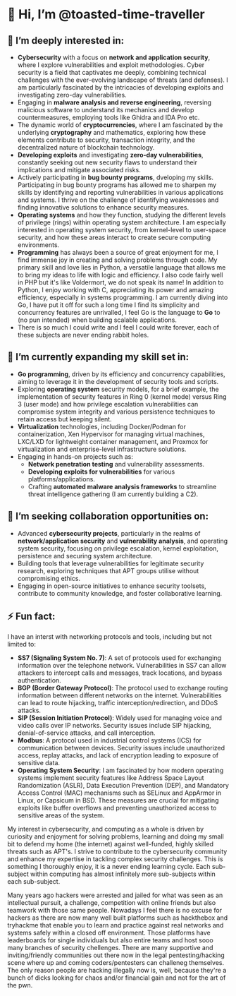 # 👋 Hi, I’m @toasted-time-traveller

## 👀 I’m deeply interested in:
- **Cybersecurity** with a focus on **network and application security**, where I explore vulnerabilities and exploit methodologies. Cyber security is a field that captivates me deeply, combining technical challenges with the ever-evolving landscape of threats (and defenses). I am particularly fascinated by the intricacies of developing exploits and investigating zero-day vulnerabilities.
- Engaging in **malware analysis and reverse engineering**, reversing malicious software to understand its mechanics and develop countermeasures, employing tools like Ghidra and IDA Pro etc.
- The dynamic world of **cryptocurrencies**, where I am fascinated by the underlying **cryptography** and mathematics, exploring how these elements contribute to security, transaction integrity, and the decentralized nature of blockchain technology.
- **Developing exploits** and investigating **zero-day vulnerabilities**, constantly seeking out new security flaws to understand their implications and mitigate associated risks.
- Actively participating in **bug bounty programs**, dveloping my skills. Participating in bug bounty programs has allowed me to sharpen my skills by identifying and reporting vulnerabilities in various applications and systems. I thrive on the challenge of identifying weaknesses and finding innovative solutions to enhance security measures.
- **Operating systems** and how they function, studying the different levels of privilege (rings) within operating system architecture. I am especially interested in operating system security, from kernel-level to user-space security, and how these areas interact to create secure computing environments.
- **Programming** has always been a source of great enjoyment for me, I find immense joy in creating and solving problems through code. My primary skill and love lies in Python, a versatile language that allows me to bring my ideas to life with logic and efficiency. I also code fairly well in PHP but it's like Voldermort, we do not speak its name! In addition to Python, I enjoy working with C, appreciating its power and amazing efficiency, especially in systems programming. I am currently diving into Go, I have put it off for such a long time I find its simplicity and concurrency features are unrivalled, I feel Go is the language to **Go** to (no pun intended) when building scalable applications.
- There is so much I could write and I feel I could write forever, each of these subjects are never ending rabbit holes.

## 🌱 I’m currently expanding my skill set in:
- **Go programming**, driven by its efficiency and concurrency capabilities, aiming to leverage it in the development of security tools and scripts.
- Exploring **operating system** security models, for a brief example, the implementation of security features in Ring 0 (kernel mode) versus Ring 3 (user mode) and how privilege escalation vulnerabilities can compromise system integrity and various persistence techniques to retain access but keeping silent.
- **Virtualization** technologies, including Docker/Podman for containerization, Xen Hypervisor for managing virtual machines, LXC/LXD for lightweight container management, and Proxmox for virtualization and enterprise-level infrastructure solutions.
- Engaging in hands-on projects such as:
  - **Network penetration testing** and vulnerability assessments.
  - **Developing exploits for vulnerabilities** for various platforms/applications.
  - Crafting **automated malware analysis frameworks** to streamline threat intelligence gathering (I am currently building a C2).

## 💞️ I’m seeking collaboration opportunities on:
- Advanced **cybersecurity projects**, particularly in the realms of **network/application security** and **vulnerability analysis**, and operating system security, focusing on privilege escalation, kernel exploitation, persistence and securing system architecture.
- Building tools that leverage vulnerabilities for legitimate security research, exploring techniques that APT groups utilise without compromising ethics.
- Engaging in open-source initiatives to enhance security toolsets, contribute to community knowledge, and foster collaborative learning.

## ⚡ Fun fact:
I have an interst with networking protocols and tools, including but not limited to:
- **SS7 (Signaling System No. 7)**: A set of protocols used for exchanging information over the telephone network. Vulnerabilities in SS7 can allow attackers to intercept calls and messages, track locations, and bypass authentication.
- **BGP (Border Gateway Protocol)**: The protocol used to exchange routing information between different networks on the internet. Vulnerabilities can lead to route hijacking, traffic interception/redirection, and DDoS attacks.
- **SIP (Session Initiation Protocol)**: Widely used for managing voice and video calls over IP networks. Security issues include SIP hijacking, denial-of-service attacks, and call interception.
- **Modbus**: A protocol used in industrial control systems (ICS) for communication between devices. Security issues include unauthorized access, replay attacks, and lack of encryption leading to exposure of sensitive data.
- **Operating System Security**: I am fascinated by how modern operating systems implement security features like Address Space Layout Randomization (ASLR), Data Execution Prevention (DEP), and Mandatory Access Control (MAC) mechanisms such as SELinux and AppArmor in Linux, or Capsicum in BSD. These measures are crucial for mitigating exploits like buffer overflows and preventing unauthorized access to sensitive areas of the system.

My interest in cybersecurity, and computing as a whole is driven by curiosity and enjoyment for solving problems, learning and doing my small bit to defend my home (the internet) against well-funded, highly skilled threats such as APT's. I strive to contribute to the cybersecurity community and enhance my expertise in tackling complex security challenges. This is something I thoroughly enjoy, it is a never ending learning cycle. Each sub-subject within computing has almost infinitely more sub-subjects within each sub-subject.

Many years ago hackers were arrested and jailed for what was seen as an intellectual pursuit, a challenge, competition with online friends but also teamwork with those same people. Nowadays I feel there is no excuse for hackers as there are now many well built platforms such as hackthebox and tryhackme that enable you to learn and practice against real networks and systems safely within a closed off environment. Those platforms have leaderboards for single individuals but also entire teams and host sooo many branches of security chellenges. There are many supportive and inviting/friendly communities out there now in the legal pentesting/hacking scene where up and coming coders/pentesters can challeneg themselves. The only reason people are hacking illegally now is, well, because they're a bunch of dicks looking for chaos and/or financial gain and not for the art of the pwn.

<!---
toasted-time-traveller/toasted-time-traveller is a ✨ special ✨ repository because its `README.md` (this file) appears on your GitHub profile.
You can click the Preview link to take a look at your changes.
--->
